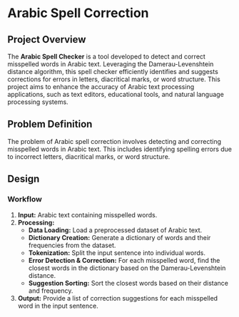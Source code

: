 # Arabic Spell Correction

## Project Overview
The **Arabic Spell Checker** is a tool developed to detect and correct misspelled words in Arabic text. Leveraging the Damerau-Levenshtein distance algorithm, this spell checker efficiently identifies and suggests corrections for errors in letters, diacritical marks, or word structure. This project aims to enhance the accuracy of Arabic text processing applications, such as text editors, educational tools, and natural language processing systems.

## Problem Definition
The problem of Arabic spell correction involves detecting and correcting misspelled words in Arabic text. This includes identifying spelling errors due to incorrect letters, diacritical marks, or word structure.


## Design

### Workflow

1. **Input:** Arabic text containing misspelled words.
2. **Processing:**
   - **Data Loading:** Load a preprocessed dataset of Arabic text.
   - **Dictionary Creation:** Generate a dictionary of words and their frequencies from the dataset.
   - **Tokenization:** Split the input sentence into individual words.
   - **Error Detection & Correction:** For each misspelled word, find the closest words in the dictionary based on the Damerau-Levenshtein distance.
   - **Suggestion Sorting:** Sort the closest words based on their distance and frequency.
3. **Output:** Provide a list of correction suggestions for each misspelled word in the input sentence.
